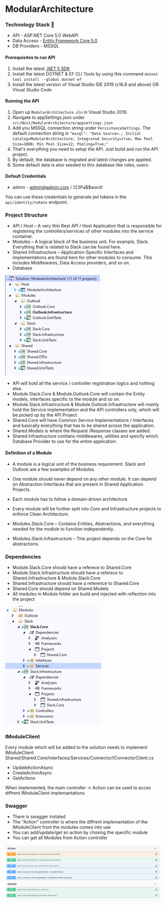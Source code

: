# ModularArchitecture

### Technology Stack :muscle:

- API - ASP.NET Core 5.0 WebAPI
- Data Access - [Entity Framework Core 5.0](https://docs.microsoft.com/en-us/ef/core/)
- DB Providers - MSSQL

#### Prerequisites to run API

1. Install the latest [.NET 5 SDK](https://dotnet.microsoft.com/download/dotnet/5.0)
2. Install the latest DOTNET & EF CLI Tools by using this command `dotnet tool install --global dotnet-ef` 
3. Install the latest version of Visual Studio IDE 2019 (v16.8 and above) OR Visual Studio Code

#### Running the API

1. Open up `ModularArchitecture.sln` in Visual Studio 2019.
2. Navigate to appSettings.json under `src/Host/ModularArchitecture/appsettings.json`
3. Add you MSSQL connection string under `PersistenceSettings`. The default connection string is `"mssql": "Data Source=.; Initial Catalog=ModularArchitecture; Integrated Security=true; Max Pool Size=1000; Min Pool Size=12; Pooling=True;"`
4. That's everything you need to setup the API. Just build and run the API project.
5. By default, the database is migrated and latest changes are applied.
6. Some default data is also seeded to this database like roles, users.

#### Default Credentials

- admin - admin@admin.com / 123Pa$$word!

You can use these credentials to generate jwt tokens in the `api/identity/tokens` endpoint.

### Project Structure

- API / Host – A very thin Rest API / Host Application that is responsible for registering the controllers/services of other modules into the service container.
- Modules – A logical block of the business unit. For example, Slack. Everything that is related to Slack can be found here. 
- Shared Infrastructure – Application-Specific Interfaces and implementations are found here for other modules to consume. This includes Middlewares, Data Access providers, and so on.
- Database

![Project Strucutre](https://raw.githubusercontent.com/neckata/ModularArchitecture/master/About/structure.PNG)

 - API will hold all the service / controller registration logics and nothing else.
 - Module.Slack.Core & Module.Outlook.Core will contain the Entity models, interfaces specific to the module and so on.
 - Module.Slack.Infrastructure & Module.Outlook.Infrastructure will mainly hold the Service implementation and the API controllers only, which will be picked up by the API Project
 - Shared.Core will have Common Service Implementations / Interfaces and basically everything that has to be shared across the application.
 - Shared.Models is where the Request /Response classes are added.
 - Shared.Infrastructure contians middlewares, utilities and specify which Database Provider to use for the entire application.

#### Definition of a Module
 - A module is a logical unit of the business requirement. Slack and Outlook are a few examples of Modules.
 - One module should never depend on any other module. It can depend on Abstraction Interfaces that are present in Shared Application Projects.
 - Each module has to follow a domain-driven architecture
 - Every module will be further split into Core and Infrastructure projects to enforce Clean Architecture.

 - Modules.Slack.Core – Contains Entities, Abstractions, and everything needed for the module to function independently.
 - Modules.Slack.Infrastructure – This project depends on the Core for abstractions.

### Dependencies 
 - Module.Slack.Core should have a referece to Shared.Core
 - Module.Slack.Infrastructure should have a referece to Shared.Infrastructure & Module.Slack.Core
 - Shared.Infrastructure should have a reference to Shared.Core
 - Shared.Core should depend on Shared.Models
 - All modules in Module folder are build and injected with reflection into the project
 
![Dependencies](https://raw.githubusercontent.com/neckata/ModularArchitecture/master/About/dependencies.PNG)

### IModuleClient

Every module which will be added to the solution needs to implement IModuleClient Shared/Shared.Core/Interfaces/Services/Connector/IConnectorClient.cs
 - UpdateActionAsync
 - CreateActionAsync
 - GetActions
 
When implemented, the main controller -> Action can be used to acces diffrent IModuleClient implemantations

### Swagger
 - There is swagger instaled
 - The "Action" controller is where the diffrent implemantation of the IModuleClient from the modules comes into use
 - You can add/update/get an action by chosing the specific module
 - You can get all Modules from Action controller
 
![Dependencies](https://raw.githubusercontent.com/neckata/ModularArchitecture/master/About/swagger.PNG)
